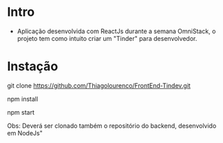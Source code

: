 # Intro
* Aplicação desenvolvida com ReactJs durante a semana OmniStack, o projeto tem como intuito criar um "Tinder" para desenvolvedor.

# Instação
git clone https://github.com/Thiagolourenco/FrontEnd-Tindev.git

npm install 

npm start


Obs: Deverá ser clonado também o repositório do backend, desenvolvido em NodeJs"
